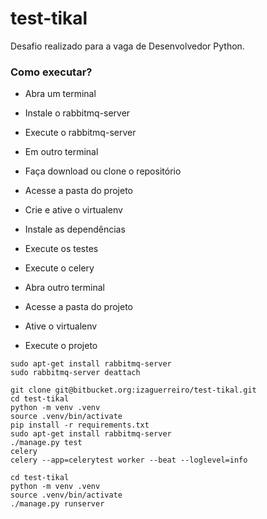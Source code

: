 # test-tikal
Desafio realizado para a vaga de Desenvolvedor Python.

### Como executar?

* Abra um terminal
* Instale o rabbitmq-server
* Execute o rabbitmq-server

* Em outro terminal
* Faça download ou clone o repositório
* Acesse a pasta do projeto
* Crie e ative o virtualenv
* Instale as dependências
* Execute os testes
* Execute o celery

* Abra outro terminal
* Acesse a pasta do projeto
* Ative o virtualenv
* Execute o projeto

```
sudo apt-get install rabbitmq-server
sudo rabbitmq-server deattach
```

```
git clone git@bitbucket.org:izaguerreiro/test-tikal.git
cd test-tikal
python -m venv .venv
source .venv/bin/activate
pip install -r requirements.txt
sudo apt-get install rabbitmq-server
./manage.py test
celery 
celery --app=celerytest worker --beat --loglevel=info
```

```
cd test-tikal
python -m venv .venv
source .venv/bin/activate
./manage.py runserver
```


